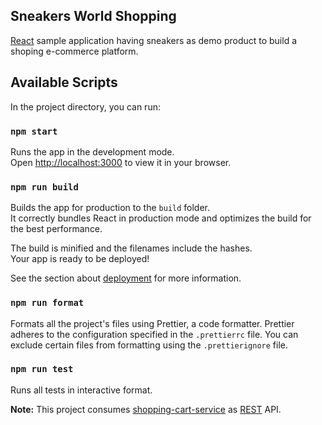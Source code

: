 Sneakers World Shopping
----------------------------------------------

[React](https://react.dev/) sample application having sneakers as demo product to build a shoping e-commerce platform.

## Available Scripts

In the project directory, you can run:

### `npm start`

Runs the app in the development mode.\
Open [http://localhost:3000](http://localhost:3000) to view it in your browser.

### `npm run build`

Builds the app for production to the `build` folder.\
It correctly bundles React in production mode and optimizes the build for the best performance.

The build is minified and the filenames include the hashes.\
Your app is ready to be deployed!

See the section about [deployment](https://facebook.github.io/create-react-app/docs/deployment) for more information.

### `npm run format`

Formats all the project's files using Prettier, a code formatter.
Prettier adheres to the configuration specified in the `.prettierrc` file.
You can exclude certain files from formatting using the `.prettierignore` file.

### `npm run test`

Runs all tests in interactive format.

**Note:** This project consumes [shopping-cart-service](https://github.com/josdem/shopping-cart-service) as [REST](https://en.wikipedia.org/wiki/Representational_state_transfer) API.